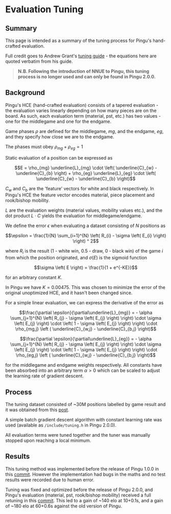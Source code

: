 # Evaluation Tuning

## Summary

This page is intended as a summary of the tuning process for Pingu's hand-crafted evaluation.

Full credit goes to Andrew Grant's [tuning guide](https://github.com/AndyGrant/Ethereal/blob/master/Tuning.pdf) - the equations here are quoted verbatim from his guide.

> __N.B. Following the introduction of NNUE to Pingu, this tuning process is no longer used and can only be found in Pingu 2.0.0.__

## Background

Pingu's HCE (hand-crafted evaluation) consists of a tapered evaluation - the evaluation varies linearly depending on how many pieces are on the board. As such, each evaluation term (material, pst, etc.) has two values - one for the middlegame and one for the endgame.

Game phases $` \rho `$ are defined for the middlegame, $` mg `$, and the endgame, $` eg `$, and they specify how close we are to the endgame.

The phases must obey $` \rho_{mg} + \rho_{eg} = 1 `$

Static evaluation of a position can be expressed as

```math
E = \rho_{mg} \underline{L}_{mg} \cdot \left( \underline{C}_{w} - \underline{C}_{b} \right)
  + \rho_{eg} \underline{L}_{eg} \cdot \left( \underline{C}_{w} - \underline{C}_{b} \right)
```

$` C_{w} `$ and $` C_{b} `$ are the 'feature' vectors for white and black respectively. In Pingu's HCE the feature vector encodes material, piece placement and rook/bishop mobility.

$` L `$ are the evaluation weights (material values, mobility values etc.), and the dot product $` L \cdot C `$ yields the evaluation for middlegame/endgame.

We define the error $` \epsilon `$ when evaluating a dataset consisting of $` N `$ positions as

```math
\epsilon = \frac{1}{N} \sum_{i=1}^{N} \left( R_{i} - \sigma \left( E_{i} \right) \right) ^ 2
```

where $` R_{i} `$ is the result (1 - white win, 0.5 - draw, 0 - black win) of the game $` i `$ from which the position originated, and $` \sigma \left(E \right) `$ is the sigmoid function

```math
\sigma \left( E \right) = \frac{1}{1 +  e^{-KE}}
```

for an arbitrary constant $` K `$.

In Pingu we have $` K = 0.00475 `$. This was chosen to minimize the error of the original unoptimized HCE, and it hasn't been changed since.

For a simple linear evaluation, we can express the derivative of the error as

```math
\frac{\partial \epsilon}{\partial\underline{L}_{mg}} =
    - \alpha \sum_{j=1}^{N} \left( R_{j} - \sigma \left( E_{j} \right) \right) \cdot
    \sigma \left( E_{j} \right) \cdot
    \left( 1 - \sigma \left( E_{j} \right) \right) \cdot
    \rho_{mg,j} \left ( \underline{C}_{w,j} - \underline{C}_{b,j} \right)
```

```math
\frac{\partial \epsilon}{\partial\underline{L}_{eg}} =
    - \alpha \sum_{j=1}^{N} \left( R_{j} - \sigma \left( E_{j} \right) \right) \cdot
    \sigma \left( E_{j} \right) \cdot
    \left( 1 - \sigma \left( E_{j} \right) \right) \cdot
    \rho_{eg,j} \left ( \underline{C}_{w,j} - \underline{C}_{b,j} \right)
```

for the middlegame and endgame weights respectively. All constants have been absorbed into an arbitrary term $` \alpha > 0 `$ which can be scaled to adjust the learning rate of gradient descent.

## Process

The tuning dataset consisted of ~30M positions labelled by game result and it was obtained from this [post](https://talkchess.com/forum3/viewtopic.php?f=7&t=77502).

A simple batch gradient descent algorithm with constant learning rate was used (available as ```/include/tuning.h``` in Pingu 2.0.0).

All evaluation terms were tuned together and the tuner was manually stopped upon reaching a local minimum.

## Results

This tuning method was implemented before the release of Pingu 1.0.0 in this [commit](https://github.com/WillChing01/Pingu/commit/e7d6f53158079b0b67043c4fef67978a2ad21109). However the implementation had bugs in the maths and no test results were recorded due to human error.

Tuning was fixed and optimized before the release of Pingu 2.0.0, and Pingu's evaluation (material, pst, rook/bishop mobility) received a full retuning in this [commit](https://github.com/WillChing01/Pingu/commit/d2423141cec12a95af9fea1daf0dea6cdaf750c9). This led to a gain of ~140 elo at 10+0.1s, and a gain of ~180 elo at 60+0.6s against the old version of Pingu.
